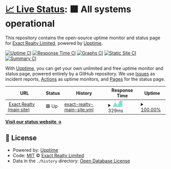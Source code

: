 # [📈 Live Status](https://status.exact.realty): <!--live status--> **🟩 All systems operational**

This repository contains the open-source uptime monitor and status page for [Exact Realty Limited](https://exact.realty/), powered by [Upptime](https://github.com/upptime/upptime).

[![Uptime CI](https://github.com/Exact-Realty/upptime-page/workflows/Uptime%20CI/badge.svg)](https://github.com/Exact-Realty/upptime-page/actions?query=workflow%3A%22Uptime+CI%22)
[![Response Time CI](https://github.com/Exact-Realty/upptime-page/workflows/Response%20Time%20CI/badge.svg)](https://github.com/Exact-Realty/upptime-page/actions?query=workflow%3A%22Response+Time+CI%22)
[![Graphs CI](https://github.com/Exact-Realty/upptime-page/workflows/Graphs%20CI/badge.svg)](https://github.com/Exact-Realty/upptime-page/actions?query=workflow%3A%22Graphs+CI%22)
[![Static Site CI](https://github.com/Exact-Realty/upptime-page/workflows/Static%20Site%20CI/badge.svg)](https://github.com/Exact-Realty/upptime-page/actions?query=workflow%3A%22Static+Site+CI%22)
[![Summary CI](https://github.com/Exact-Realty/upptime-page/workflows/Summary%20CI/badge.svg)](https://github.com/Exact-Realty/upptime-page/actions?query=workflow%3A%22Summary+CI%22)

With [Upptime](https://upptime.js.org), you can get your own unlimited and free uptime monitor and status page, powered entirely by a GitHub repository. We use [Issues](https://github.com/Exact-Realty/upptime-page/issues) as incident reports, [Actions](https://github.com/Exact-Realty/upptime-page/actions) as uptime monitors, and [Pages](https://status.exact.realty) for the status page.

<!--start: status pages-->
<!-- This summary is generated by Upptime (https://github.com/upptime/upptime) -->
<!-- Do not edit this manually, your changes will be overwritten -->
<!-- prettier-ignore -->
| URL | Status | History | Response Time | Uptime |
| --- | ------ | ------- | ------------- | ------ |
| <img alt="" src="https://icons.duckduckgo.com/ip3/exact.realty.ico" height="13"> [Exact Realty (main site)](https://exact.realty/.well-known/time) | 🟩 Up | [exact-realty-main-site.yml](https://github.com/Exact-Realty/upptime-page/commits/HEAD/history/exact-realty-main-site.yml) | <details><summary><img alt="Response time graph" src="./graphs/exact-realty-main-site/response-time-week.png" height="20"> 329ms</summary><br><a href="https://status.exact.realty/history/exact-realty-main-site"><img alt="Response time 329" src="https://img.shields.io/endpoint?url=https%3A%2F%2Fraw.githubusercontent.com%2FExact-Realty%2Fupptime-page%2FHEAD%2Fapi%2Fexact-realty-main-site%2Fresponse-time.json"></a><br><a href="https://status.exact.realty/history/exact-realty-main-site"><img alt="24-hour response time 374" src="https://img.shields.io/endpoint?url=https%3A%2F%2Fraw.githubusercontent.com%2FExact-Realty%2Fupptime-page%2FHEAD%2Fapi%2Fexact-realty-main-site%2Fresponse-time-day.json"></a><br><a href="https://status.exact.realty/history/exact-realty-main-site"><img alt="7-day response time 329" src="https://img.shields.io/endpoint?url=https%3A%2F%2Fraw.githubusercontent.com%2FExact-Realty%2Fupptime-page%2FHEAD%2Fapi%2Fexact-realty-main-site%2Fresponse-time-week.json"></a><br><a href="https://status.exact.realty/history/exact-realty-main-site"><img alt="30-day response time 329" src="https://img.shields.io/endpoint?url=https%3A%2F%2Fraw.githubusercontent.com%2FExact-Realty%2Fupptime-page%2FHEAD%2Fapi%2Fexact-realty-main-site%2Fresponse-time-month.json"></a><br><a href="https://status.exact.realty/history/exact-realty-main-site"><img alt="1-year response time 329" src="https://img.shields.io/endpoint?url=https%3A%2F%2Fraw.githubusercontent.com%2FExact-Realty%2Fupptime-page%2FHEAD%2Fapi%2Fexact-realty-main-site%2Fresponse-time-year.json"></a></details> | <details><summary><a href="https://status.exact.realty/history/exact-realty-main-site">100.00%</a></summary><a href="https://status.exact.realty/history/exact-realty-main-site"><img alt="All-time uptime 100.00%" src="https://img.shields.io/endpoint?url=https%3A%2F%2Fraw.githubusercontent.com%2FExact-Realty%2Fupptime-page%2FHEAD%2Fapi%2Fexact-realty-main-site%2Fuptime.json"></a><br><a href="https://status.exact.realty/history/exact-realty-main-site"><img alt="24-hour uptime 100.00%" src="https://img.shields.io/endpoint?url=https%3A%2F%2Fraw.githubusercontent.com%2FExact-Realty%2Fupptime-page%2FHEAD%2Fapi%2Fexact-realty-main-site%2Fuptime-day.json"></a><br><a href="https://status.exact.realty/history/exact-realty-main-site"><img alt="7-day uptime 100.00%" src="https://img.shields.io/endpoint?url=https%3A%2F%2Fraw.githubusercontent.com%2FExact-Realty%2Fupptime-page%2FHEAD%2Fapi%2Fexact-realty-main-site%2Fuptime-week.json"></a><br><a href="https://status.exact.realty/history/exact-realty-main-site"><img alt="30-day uptime 100.00%" src="https://img.shields.io/endpoint?url=https%3A%2F%2Fraw.githubusercontent.com%2FExact-Realty%2Fupptime-page%2FHEAD%2Fapi%2Fexact-realty-main-site%2Fuptime-month.json"></a><br><a href="https://status.exact.realty/history/exact-realty-main-site"><img alt="1-year uptime 100.00%" src="https://img.shields.io/endpoint?url=https%3A%2F%2Fraw.githubusercontent.com%2FExact-Realty%2Fupptime-page%2FHEAD%2Fapi%2Fexact-realty-main-site%2Fuptime-year.json"></a></details>

<!--end: status pages-->

[**Visit our status website →**](https://status.exact.realty)

## 📄 License

- Powered by: [Upptime](https://github.com/upptime/upptime)
- Code: [MIT](./LICENSE) © [Exact Realty Limited](https://exact.realty/)
- Data in the `./history` directory: [Open Database License](https://opendatacommons.org/licenses/odbl/1-0/)
